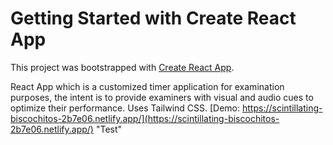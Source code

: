 # Getting Started with Create React App

This project was bootstrapped with [Create React App](https://github.com/facebook/create-react-app).

React App which is a customized timer application for examination purposes, the intent is to provide examiners with visual and audio cues to optimize their performance. Uses Tailwind CSS.
[Demo: https://scintillating-biscochitos-2b7e06.netlify.app/](https://scintillating-biscochitos-2b7e06.netlify.app/) 
"Test" 
